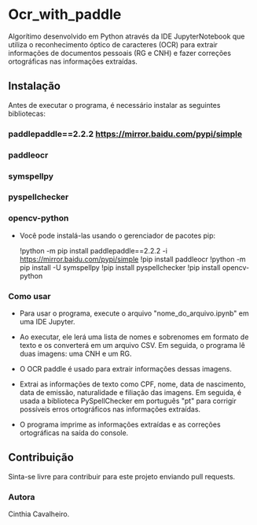 # Ocr_with_paddle
Algorítimo desenvolvido em Python através da IDE JupyterNotebook que utiliza o reconhecimento óptico de caracteres (OCR) para extrair informações de documentos pessoais (RG e CNH) e fazer correções ortográficas nas informações extraídas.

## Instalação
Antes de executar o programa, é necessário instalar as seguintes bibliotecas:

### paddlepaddle==2.2.2  https://mirror.baidu.com/pypi/simple
### paddleocr
### symspellpy
### pyspellchecker
### opencv-python

- Você pode instalá-las usando o gerenciador de pacotes pip:

  !python -m pip install paddlepaddle==2.2.2 -i https://mirror.baidu.com/pypi/simple
  !pip install paddleocr
  !python -m pip install -U symspellpy
  !pip install pyspellchecker
  !pip install opencv-python

### Como usar

* Para usar o programa, execute o arquivo "nome_do_arquivo.ipynb" em uma IDE Jupyter.
* Ao executar, ele lerá uma lista de nomes e sobrenomes em formato de texto e os converterá em um arquivo CSV. Em seguida, o programa lê duas imagens: uma CNH e um RG. 
* O OCR paddle é usado para extrair informações dessas imagens.
* Extrai as informações de texto como CPF, nome, data de nascimento, data de emissão, naturalidade e filiação das imagens. Em seguida, é usada a biblioteca PySpellChecker em português "pt" para corrigir possíveis erros ortográficos nas informações extraídas.

* O programa imprime as informações extraídas e as correções ortográficas na saída do console.

## Contribuição
Sinta-se livre para contribuir para este projeto enviando pull requests.

### Autora
Cinthia Cavalheiro.
